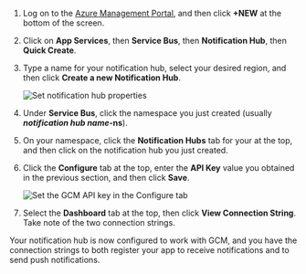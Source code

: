 

1. Log on to the [Azure Management Portal](https://manage.windowsazure.cn/), and then click **+NEW** at the bottom of the screen.

2. Click on **App Services**, then **Service Bus**, then **Notification Hub**, then **Quick Create**.

3. Type a name for your notification hub, select your desired region, and then click **Create a new Notification Hub**.

   	![Set notification hub properties](./media/notification-hubs-android-configure-push/notification-hub-create-from-portal2.png)

4. Under **Service Bus**, click the namespace you just created (usually ***notification hub name*-ns**).

5. On your namespace, click the **Notification Hubs** tab for your at the top, and then click on the notification hub you just created.

6. Click the **Configure** tab at the top, enter the **API Key** value you obtained in the previous section, and then click **Save**.

   	![Set the GCM API key in the Configure tab](./media/notification-hubs-android-configure-push/notification-hub-configure-android.png)

7. Select the **Dashboard** tab at the top, then click **View Connection String**. Take note of the two connection strings.

Your notification hub is now configured to work with GCM, and you have the connection strings to both register your app to receive notifications and to send push notifications.
